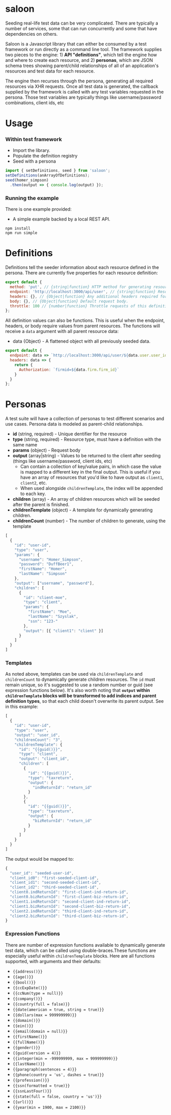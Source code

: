 # saloon
Seeding real-life test data can be very complicated. There are typically a number of services, some that can run concurrently and some that have dependencies on others.

Saloon is a Javascript library that can either be consumed by a test framework or run directly as a command line tool. The framework supplies two pieces to the engine: 1) __API "definitions"__, which tell the engine how and where to create each resource, and 2) __personas__, which are JSON schema trees showing parent/child relationships of all of an application's resources and test data for each resource.

The engine then recurses through the persona, generating all required resources via XHR requests. Once all test data is generated, the callback supplied by the framework is called with any test variables requested in the persona. Those test variables are typically things like username/password combinations, client ids, etc

# Usage
### Within test framework
- Import the library.
- Populate the definition registry
- Seed with a persona
```javascript
import { setDefinitions, seed } from 'saloon';
setDefinitions(anArrayOfDefinitions);
seed(homer_simpson)
  .then(output => { console.log(output) });
```

### Running the example
There is one example provided:
- A simple example backed by a local REST API.
```
npm install
npm run simple
```

# Definitions
Definitions tell the seeder information about each resource defined in the persona. There are currently five properties for each resource definition:
```javascript
export default {
  method: 'put', // {string|function} HTTP method for generating resource, defaults to "post".
  endpoint: 'http://localhost:3000/api/user', // {string|function} Resource API endpoint.
  headers: {}, // {Object|function} Any additional headers required for the request.
  body: {}, // {Object|function} Default request body.
  throttle: 100 // {number|function} Throttle requests of this definition (some services can't handle concurrent requests).
};
```
All definition values can also be functions. This is useful when the endpoint, headers, or body require values from parent resources. The functions will receive a `data` argument with all parent resource data:
- data {Object} - A flattened object with all previously seeded data.
```javascript
export default {
  endpoint: data => `http://localhost:3000/api/user/${data.user.user_id}/return`,
  headers: data => {
    return {
      Authorization: `firmid=${data.firm.firm_id}`
    }
  }
};
```

# Personas
A test suite will have a collection of personas to test different scenarios and use cases. Persona data is modeled as parent-child relationships.
- **id** (string, required) - Unique dentifier for the resource
- **type** (string, required) - Resource type, must have a definition with the same name
- **params** (object) - Request body
- **output** (array|string) - Values to be returned to the client after seeding (things like username/password, client ids, etc)
  - Can contain a collection of key/value pairs, in which case the value is mapped to a different key in the final output. This is useful if you have an array of resources that you'd like to have output as `client1`, `client2`, etc.
  - When used alongside `childrenTemplate`, the index will be appended to each key.
- **children** (array) - An array of children resources which will be seeded after the parent is finished.
- **childrenTemplate** (object) - A template for dynamically generating children.
- **childrenCount** (number) - The number of children to generate, using the template

```javascript
[
  {
    "id": "user-id",
    "type": "user",
    "params": {
      "username": "Homer_Simpson",
      "password": "DuffBeer1",
      "firstName": "Homer",
      "lastName": "Simpson"
    },
    "output": ["username", "password"],
    "children": [
      {
        "id": "client-moe",
        "type": "client",
        "params": {
          "firstName": "Moe",
          "lastName": "Szyslak",
          "ssn": "123-"
        },
        "output": [{ "client1": "client" }]
      }
    ]
  }
]
```

### Templates
As noted above, templates can be used via `childrenTemplate` and `childrenCount` to dynamically generate children resources. The `id` must remain unique, so it's suggested to use a random number or guid (see expression functions below). It's also worth noting that __`output` within `childrenTemplate` blocks will be transformed to add indices and parent definition types__, so that each child doesn't overwrite its parent output. See in this example:
```javascript
[
  {
    "id": "user-id",
    "type": "user",
    "output": "user_id",
    "childrenCount": "3",
    "childrenTemplate": {
      "id": "{{guid()}}",
      "type": "client",
      "output": "client_id",
      "children": [
        {
          "id": "{{guid()}}",
          "type": "taxreturn",
          "output": {
            "indReturnId": "return_id"
          }
        },
        {
          "id": "{{guid()}}",
          "type": "taxreturn",
          "output": {
            "bizReturnId": "return_id"
          }
        }
      ]
    }
  }
]
```
The output would be mapped to:
```javascript
{
  "user_id": "seeded-user-id",
  "client_id0": "first-seeded-client-id",
  "client_id1": "second-seeded-client-id",
  "client_id2": "third-seeded-client-id",
  "client0.indReturnId": "first-client-ind-return-id",
  "client0.bizReturnId": "first-client-biz-return-id",
  "client1.indReturnId": "second-client-ind-return-id",
  "client1.bizReturnId": "second-client-biz-return-id",
  "client2.indReturnId": "third-client-ind-return-id",
  "client2.bizReturnId": "third-client-biz-return-id",
}
```

### Expression Functions

There are number of expression functions available to dynamically generate test data, which can be called using double-braces.These functions are especially useful within `childrenTemplate` blocks. Here are all functions supported, with arguments and their defaults:
- `{{address()}}`
- `{{age()}}`
- `{{bool()}}`
- `{{ccExpDate()}}`
- `{{ccNum(type = null)}}`
- `{{company()}}`
- `{{country(full = false)}}`
- `{{date(american = true, string = true)}}`
- `{{dollars(max = 999999999)}}`
- `{{domain()}}`
- `{{ein()}}`
- `{{email(domain = null)}}`
- `{{firstName()}}`
- `{{fullName()}}`
- `{{gender()}}`
- `{{guid(version = 4)}}`
- `{{integer(min = -999999999, max = 999999999)}}`
- `{{lastName()}}`
- `{{paragraph(sentences = 4)}}`
- `{{phone(country = 'us', dashes = true)}}`
- `{{profession()}}`
- `{{ssn(formatted = true)}}`
- `{{ssnLastFour()}}`
- `{{state(full = false, country = 'us')}}`
- `{{url()}}`
- `{{year(min = 1900, max = 2100)}}`
